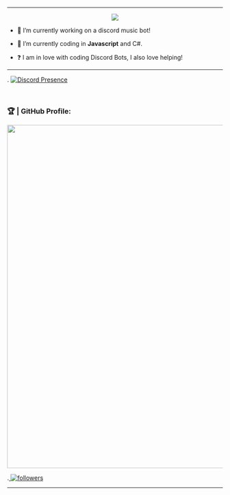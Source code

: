 ### 
---
<p align="center"> <img src="https://readme-typing-svg.herokuapp.com/?lines=Hello+there,+I'm+Draxler!&center=true&width=380&height=45"> 

- 🔭 I’m currently working on a discord music bot!
  

- 🌱 I’m currently coding in **Javascript** and C#.  
  

- ❓  I am in love with coding Discord Bots, I also love helping!

---

.                    [![Discord Presence](https://lanyard.cnrad.dev/api/410380919212605440)](https://discord.com/users/410380919212605440)



<br/>

### 🏆 | GitHub Profile:
<a href="nonce">
  <img width=800 src="https://github-profile-trophy.vercel.app/?username=hengplayz&column=8&theme=discord&no-frame=true&no-bg=true"/>
</a>




.<a href="https://github.com/HenGPlayZ/"> <img alt="followers" title="Follow Me" src="https://img.shields.io/github/followers/HenGPlayZ?color=236ad3&labelColor=1155ba&style=for-the-badge&logo=github&label=Follow%20me" /></a>
</p>

---

